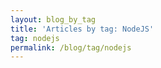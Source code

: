 ```yaml
---
layout: blog_by_tag
title: 'Articles by tag: NodeJS'
tag: nodejs
permalink: /blog/tag/nodejs
---
```

